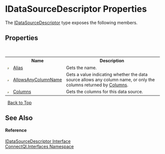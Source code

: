 # IDataSourceDescriptor Properties
 

The <a href="T_ConnectQl_Interfaces_IDataSourceDescriptor">IDataSourceDescriptor</a> type exposes the following members.


## Properties
&nbsp;<table><tr><th></th><th>Name</th><th>Description</th></tr><tr><td>![Public property](media/pubproperty.gif "Public property")</td><td><a href="P_ConnectQl_Interfaces_IDataSourceDescriptor_Alias">Alias</a></td><td>
Gets the name.</td></tr><tr><td>![Public property](media/pubproperty.gif "Public property")</td><td><a href="P_ConnectQl_Interfaces_IDataSourceDescriptor_AllowsAnyColumnName">AllowsAnyColumnName</a></td><td>
Gets a value indicating whether the data source allows any column name, or only the columns returned by <a href="P_ConnectQl_Interfaces_IDataSourceDescriptor_Columns">Columns</a>.</td></tr><tr><td>![Public property](media/pubproperty.gif "Public property")</td><td><a href="P_ConnectQl_Interfaces_IDataSourceDescriptor_Columns">Columns</a></td><td>
Gets the columns for this data source.</td></tr></table>&nbsp;
<a href="#idatasourcedescriptor-properties">Back to Top</a>

## See Also


#### Reference
<a href="T_ConnectQl_Interfaces_IDataSourceDescriptor">IDataSourceDescriptor Interface</a><br /><a href="N_ConnectQl_Interfaces">ConnectQl.Interfaces Namespace</a><br />